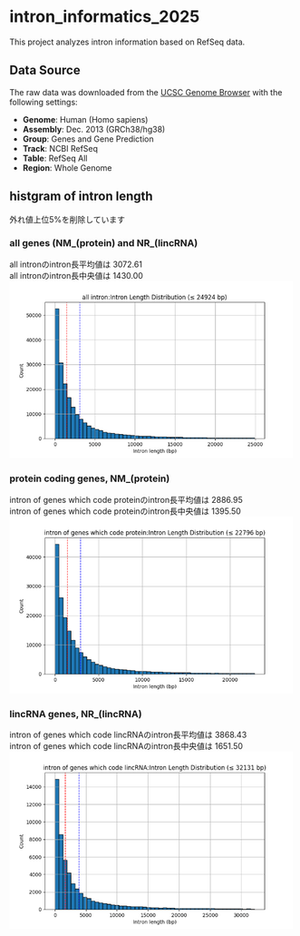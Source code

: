 # intron_informatics_2025

This project analyzes intron information based on RefSeq data.

## Data Source

The raw data was downloaded from the [UCSC Genome Browser](https://genome.ucsc.edu/) with the following settings:

- **Genome**: Human (Homo sapiens)  
- **Assembly**: Dec. 2013 (GRCh38/hg38)  
- **Group**: Genes and Gene Prediction  
- **Track**: NCBI RefSeq  
- **Table**: RefSeq All  
- **Region**: Whole Genome

## histgram of intron length
外れ値上位5%を削除しています

### all genes (NM_(protein) and NR_(lincRNA)
all intronのintron長平均値は 3072.61  
all intronのintron長中央値は 1430.00  
<img src="/images/histgram of all intron.png" width="500">

### protein coding genes, NM_(protein)
intron of genes which code proteinのintron長平均値は 2886.95  
intron of genes which code proteinのintron長中央値は 1395.50  
<img src="/images/histgram of intron of genes which code protein.png" width="500">

### lincRNA genes, NR_(lincRNA)
intron of genes which code lincRNAのintron長平均値は 3868.43  
intron of genes which code lincRNAのintron長中央値は 1651.50  
<img src="/images/histgram of intron of genes which code lincRNA.png" width="500">
